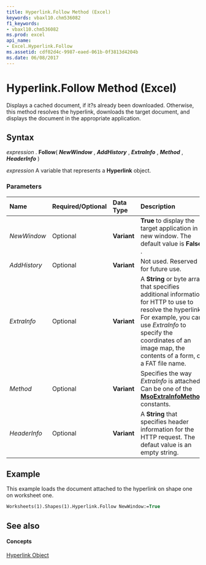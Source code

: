 ```yaml
---
title: Hyperlink.Follow Method (Excel)
keywords: vbaxl10.chm536082
f1_keywords:
- vbaxl10.chm536082
ms.prod: excel
api_name:
- Excel.Hyperlink.Follow
ms.assetid: cdf02d4c-9987-eaed-061b-0f3813d4204b
ms.date: 06/08/2017
---
```



# Hyperlink.Follow Method (Excel)

Displays a cached document, if it?s already been downloaded. Otherwise, this method resolves the hyperlink, downloads the target document, and displays the document in the appropriate application.


## Syntax

 _expression_ . **Follow**( **_NewWindow_** , **_AddHistory_** , **_ExtraInfo_** , **_Method_** , **_HeaderInfo_** )

 _expression_ A variable that represents a **Hyperlink** object.


### Parameters



|**Name**|**Required/Optional**|**Data Type**|**Description**|
|:-----|:-----|:-----|:-----|
| _NewWindow_|Optional| **Variant**| **True** to display the target application in a new window. The default value is **False** .|
| _AddHistory_|Optional| **Variant**|Not used. Reserved for future use.|
| _ExtraInfo_|Optional| **Variant**|A **String** or byte array that specifies additional information for HTTP to use to resolve the hyperlink. For example, you can use _ExtraInfo_ to specify the coordinates of an image map, the contents of a form, or a FAT file name.|
| _Method_|Optional| **Variant**|Specifies the way  _ExtraInfo_ is attached. Can be one of the **[MsoExtraInfoMethod](http://msdn.microsoft.com/library/eb8edb9c-2a9a-62b5-f592-e40a2325a555%28Office.15%29.aspx)** constants.|
| _HeaderInfo_|Optional| **Variant**|A **String** that specifies header information for the HTTP request. The defaut value is an empty string.|

## Example

This example loads the document attached to the hyperlink on shape one on worksheet one.


```vb
Worksheets(1).Shapes(1).Hyperlink.Follow NewWindow:=True
```


## See also


#### Concepts


[Hyperlink Object](hyperlink-object-excel.md)

